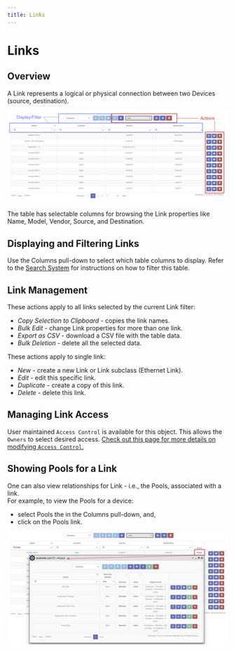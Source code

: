 ```yaml
---
title: Links
---
```


# Links

## Overview 

A Link represents a logical or physical connection between two Devices (source, 
destination).

![Links Table](../_static/inventory/links/links_table_1.png)

The table has selectable columns for browsing the Link properties like Name, Model, 
Vendor, Source, and Destination.

## Displaying and Filtering Links

Use the Columns pull-down to select which table columns to display.
Refer to the [Search System](../../advanced/search_system/) for instructions on 
how to filter this table.

## Link Management

These actions apply to all links selected by the current Link filter: 

- *Copy Selection to Clipboard* - copies the link names. 
- *Bulk Edit* - change Link properties for more than one link. 
- *Export as CSV* - download a CSV file with the table data.   
- *Bulk Deletion* - delete all the selected data.

These actions apply to single link: 

- *New* - create a new Link or Link subclass (Ethernet Link). 
- *Edit* - edit this specific link. 
- *Duplicate* - create a copy of this link.
- *Delete* - delete this link.

## Managing Link Access
User maintained `Access Control` is available for this object. This allows the `Owners` to select desired access.
[Check out this page for more details on modifying `Access Control`.](../administration/overview.md)  

## Showing Pools for a Link

One can also view relationships for Link - i.e., the Pools, associated with a link.  
For example, to view the Pools for a device:

- select Pools the in the Columns pull-down, and,  
- click on the Pools link.

![Pools for a Device](../_static/inventory/links/links_table_with_pools.png)



